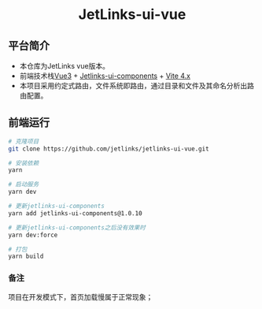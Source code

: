 <h1 align="center"> JetLinks-ui-vue</h1>

## 平台简介

* 本仓库为JetLinks vue版本。
* 前端技术栈[Vue3](https://v3.cn.vuejs.org) + [Jetlinks-ui-components](https://github.com/jetlinks/jetlinks-ui-components) + [Vite 4.x](https://cn.vitejs.dev)
* 本项目采用约定式路由，文件系统即路由，通过目录和文件及其命名分析出路由配置。

## 前端运行
```bash
# 克隆项目
git clone https://github.com/jetlinks/jetlinks-ui-vue.git

# 安装依赖
yarn

# 启动服务
yarn dev

# 更新jetlinks-ui-components
yarn add jetlinks-ui-components@1.0.10

# 更新jetlinks-ui-components之后没有效果时
yarn dev:force

# 打包
yarn build
```

### 备注

项目在开发模式下，首页加载慢属于正常现象；